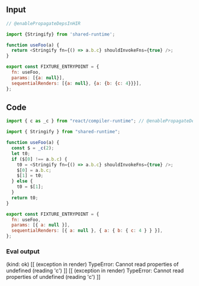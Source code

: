 
## Input

```javascript
// @enablePropagateDepsInHIR

import {Stringify} from 'shared-runtime';

function useFoo(a) {
  return <Stringify fn={() => a.b.c} shouldInvokeFns={true} />;
}

export const FIXTURE_ENTRYPOINT = {
  fn: useFoo,
  params: [{a: null}],
  sequentialRenders: [{a: null}, {a: {b: {c: 4}}}],
};

```

## Code

```javascript
import { c as _c } from "react/compiler-runtime"; // @enablePropagateDepsInHIR

import { Stringify } from "shared-runtime";

function useFoo(a) {
  const $ = _c(2);
  let t0;
  if ($[0] !== a.b.c) {
    t0 = <Stringify fn={() => a.b.c} shouldInvokeFns={true} />;
    $[0] = a.b.c;
    $[1] = t0;
  } else {
    t0 = $[1];
  }
  return t0;
}

export const FIXTURE_ENTRYPOINT = {
  fn: useFoo,
  params: [{ a: null }],
  sequentialRenders: [{ a: null }, { a: { b: { c: 4 } } }],
};

```
      
### Eval output
(kind: ok) [[ (exception in render) TypeError: Cannot read properties of undefined (reading 'c') ]]
[[ (exception in render) TypeError: Cannot read properties of undefined (reading 'c') ]]